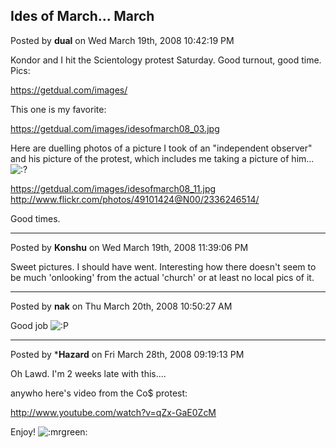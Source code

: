 ## Ides of March... March
Posted by **dual** on Wed March 19th, 2008 10:42:19 PM

Kondor and I hit the Scientology protest Saturday. Good turnout, good time. Pics:

<!-- m --><a class="postlink" href="https://getdual.com/images/">https://getdual.com/images/</a><!-- m -->

This one is my favorite:

<!-- m --><a class="postlink" href="https://getdual.com/images/idesofmarch08_03.jpg">https://getdual.com/images/idesofmarch08_03.jpg</a><!-- m -->

Here are duelling photos of a picture I took of an "independent observer" and his picture of the protest, which includes me taking a picture of him...  <!-- s:? --><img src="{SMILIES_PATH}/icon_e_confused.gif" alt=":?" title="Confused" /><!-- s:? --> 

<!-- m --><a class="postlink" href="https://getdual.com/images/idesofmarch08_11.jpg">https://getdual.com/images/idesofmarch08_11.jpg</a><!-- m -->

<!-- m --><a class="postlink" href="http://www.flickr.com/photos/49101424@N00/2336246514/">http://www.flickr.com/photos/49101424@N00/2336246514/</a><!-- m -->

Good times.

--------------------------------------------------------------------------------

Posted by **Konshu** on Wed March 19th, 2008 11:39:06 PM

Sweet pictures. I should have went. Interesting how there doesn't seem to be much 'onlooking' from the actual 'church' or at least no local pics of it.

--------------------------------------------------------------------------------

Posted by **nak** on Thu March 20th, 2008 10:50:27 AM

Good job <!-- s:P --><img src="{SMILIES_PATH}/icon_razz.gif" alt=":P" title="Razz" /><!-- s:P -->

--------------------------------------------------------------------------------

Posted by ***Hazard** on Fri March 28th, 2008 09:19:13 PM

Oh Lawd. I'm 2 weeks late with this....

anywho here's video from the Co$ protest:

<http://www.youtube.com/watch?v=qZx-GaE0ZcM>

Enjoy!  <!-- s:mrgreen: --><img src="{SMILIES_PATH}/icon_mrgreen.gif" alt=":mrgreen:" title="Mr. Green" /><!-- s:mrgreen: -->
